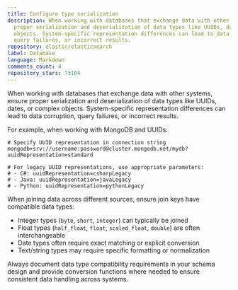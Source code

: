 ```yaml
---
title: Configure type serialization
description: When working with databases that exchange data with other systems, ensure
  proper serialization and deserialization of data types like UUIDs, dates, or complex
  objects. System-specific representation differences can lead to data corruption,
  query failures, or incorrect results.
repository: elastic/elasticsearch
label: Database
language: Markdown
comments_count: 4
repository_stars: 73104
---
```


When working with databases that exchange data with other systems, ensure proper serialization and deserialization of data types like UUIDs, dates, or complex objects. System-specific representation differences can lead to data corruption, query failures, or incorrect results.

For example, when working with MongoDB and UUIDs:

```
# Specify UUID representation in connection string
mongodb+srv://username:password@cluster.mongodb.net/mydb?uuidRepresentation=standard

# For legacy UUID representations, use appropriate parameters:
# - C#: uuidRepresentation=csharpLegacy
# - Java: uuidRepresentation=javaLegacy
# - Python: uuidRepresentation=pythonLegacy
```

When joining data across different sources, ensure join keys have compatible data types:
- Integer types (`byte`, `short`, `integer`) can typically be joined
- Float types (`half_float`, `float`, `scaled_float`, `double`) are often interchangeable
- Date types often require exact matching or explicit conversion
- Text/string types may require specific formatting or normalization

Always document data type compatibility requirements in your schema design and provide conversion functions where needed to ensure consistent data handling across systems.
